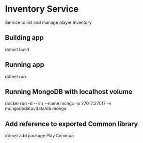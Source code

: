 # Inventory Service
Service to list and manage player inventory

## Building app
dotnet build

## Running app
dotnet run

## Running MongoDB with localhost volume
docker run -d --rm --name mongo -p 27017:27017 -v mongodbdata:/data/db mongo

## Add reference to exported Common library
dotnet add package Play.Common
